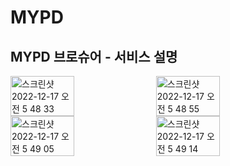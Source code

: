 # MYPD
## MYPD 브로슈어 - 서비스 설명
<div style="display:flex">
<img align="left" width="45%" alt="스크린샷 2022-12-17 오전 5 48 33" src="https://user-images.githubusercontent.com/79035672/208186909-810471f9-c12a-4f0d-a181-1feb67fe014e.png">
<img align="right" width="45%" alt="스크린샷 2022-12-17 오전 5 48 55" src="https://user-images.githubusercontent.com/79035672/208186921-b6676adf-5b0c-4934-8e2c-38040a78440d.png">
</div>
<div style="display:flex">
<img align="left" width="45%" alt="스크린샷 2022-12-17 오전 5 49 05" src="https://user-images.githubusercontent.com/79035672/208186930-cd1af9a2-abf6-44c7-9875-58bfd239e435.png">
<img align="right"width="45%" alt="스크린샷 2022-12-17 오전 5 49 14" src="https://user-images.githubusercontent.com/79035672/208186937-473029b1-f957-4bf9-989c-db527015dd9d.png">
</div>
